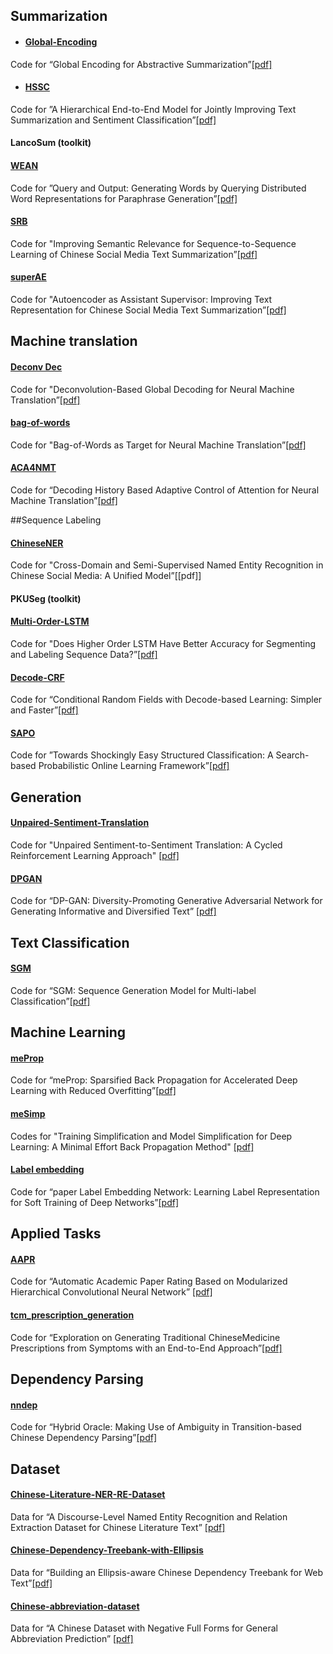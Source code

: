 ## Summarization 

- #### [Global-Encoding](https://github.com/lancopku/Global-Encoding)
Code for “Global Encoding for Abstractive Summarization”[[pdf]](https://arxiv.org/abs/1805.03989)

- #### [HSSC](https://github.com/lancopku/HSSC)
Code for ”A Hierarchical End-to-End Model for Jointly Improving Text Summarization and Sentiment Classification”[[pdf]](https://arxiv.org/pdf/1805.01089.pdf)

#### LancoSum (toolkit)

#### [WEAN](https://github.com/lancopku/WEAN)
Code for ”Query and Output: Generating Words by Querying Distributed Word Representations for Paraphrase Generation”[[pdf]](https://arxiv.org/pdf/1803.01465.pdf)

#### [SRB](https://github.com/lancopku/SRB)
Code for "Improving Semantic Relevance for Sequence-to-Sequence Learning of Chinese Social Media Text Summarization”[[pdf]](https://arxiv.org/pdf/1706.02459.pdf)

#### [superAE](https://github.com/lancopku/superAE)
Code for "Autoencoder as Assistant Supervisor: Improving Text Representation for Chinese Social Media Text Summarization”[[pdf]](https://arxiv.org/pdf/1805.04869.pdf)


## Machine translation

#### [Deconv Dec](https://github.com/lancopku/DeconvDec)
Code for "Deconvolution-Based Global Decoding for Neural Machine Translation”[[pdf]](https://arxiv.org/pdf/1806.03692.pdf)

#### [bag-of-words](https://github.com/lancopku/bag-of-words)
Code for "Bag-of-Words as Target for Neural Machine Translation”[[pdf]](https://arxiv.org/pdf/1805.04871.pdf)

#### [ACA4NMT](https://github.com/lancopku/ACA4NMT)
Code for “Decoding History Based Adaptive Control of Attention for Neural Machine Translation”[[pdf]](https://arxiv.org/pdf/1802.01812.pdf)

##Sequence Labeling

#### [ChineseNER](https://github.com/lancopku/ChineseNER)
Code for "Cross-Domain and Semi-Supervised Named Entity Recognition in Chinese Social Media: A Unified Model”[[pdf]]

#### PKUSeg (toolkit)

#### [Multi-Order-LSTM](https://github.com/lancopku/Multi-Order-LSTM)
Code for "Does Higher Order LSTM Have Better Accuracy for Segmenting and Labeling Sequence Data?”[[pdf]](https://arxiv.org/pdf/1711.08231.pdf)

#### [Decode-CRF](https://github.com/lancopku/Decode-CRF)
Code for “Conditional Random Fields with Decode-based Learning: Simpler and Faster”[[pdf]](https://arxiv.org/pdf/1503.08381.pdf)

#### [SAPO](https://github.com/lancopku/SAPO)
Code for ”Towards Shockingly Easy Structured Classification: A Search-based Probabilistic Online Learning Framework”[[pdf]](https://arxiv.org/pdf/1503.08381.pdf)


## Generation

#### [Unpaired-Sentiment-Translation](https://github.com/lancopku/Unpaired-Sentiment-Translation)
Code for "Unpaired Sentiment-to-Sentiment Translation: A Cycled Reinforcement Learning Approach" [[pdf]](https://arxiv.org/abs/1805.05181)

#### [DPGAN](https://github.com/lancopku/DPGAN)
Code for “DP-GAN: Diversity-Promoting Generative Adversarial Network for Generating Informative and Diversified Text” [[pdf]](https://arxiv.org/pdf/1802.01345.pdf)


## Text Classification

#### [SGM](https://github.com/lancopku/SGM)
Code for “SGM: Sequence Generation Model for Multi-label Classification”[[pdf]](https://arxiv.org/pdf/1806.04822.pdf)


## Machine Learning

#### [meProp](https://github.com/lancopku/meProp)
Code for “meProp: Sparsified Back Propagation for Accelerated Deep Learning with Reduced Overfitting”[[pdf]](http://proceedings.mlr.press/v70/sun17c/sun17c.pdf)

#### [meSimp](https://github.com/lancopku/meSimp)
Codes for "Training Simplification and Model Simplification for Deep Learning: A Minimal Effort Back Propagation Method" [[pdf]](https://arxiv.org/pdf/1711.06528.pdf)

#### [Label embedding](https://github.com/lancopku/label-embedding-network)
Code for “paper Label Embedding Network: Learning Label Representation for Soft Training of Deep Networks”[[pdf]](https://arxiv.org/pdf/1711.06528.pdf)


## Applied Tasks

#### [AAPR](https://github.com/lancopku/AAPR)
Code for “Automatic Academic Paper Rating Based on Modularized Hierarchical Convolutional Neural Network”
[[pdf]](https://github.com/lancopku/AAPR)

#### [tcm_prescription_generation](https://github.com/lancopku/tcm_prescription_generation)
Code for “Exploration on Generating Traditional ChineseMedicine Prescriptions from Symptoms with an End-to-End Approach”[[pdf]](https://arxiv.org/pdf/1801.09030.pdf)


## Dependency Parsing

#### [nndep](https://github.com/lancopku/nndep)
Code for “Hybrid Oracle: Making Use of Ambiguity in Transition-based Chinese Dependency Parsing”[[pdf]](https://arxiv.org/pdf/1711.10163.pdf)


## Dataset
#### [Chinese-Literature-NER-RE-Dataset](https://github.com/lancopku/Chinese-Literature-NER-RE-Dataset)
Data for “A Discourse-Level Named Entity Recognition and Relation Extraction Dataset for Chinese Literature Text” [[pdf]](https://arxiv.org/pdf/1711.07010.pdf)

#### [Chinese-Dependency-Treebank-with-Ellipsis](https://github.com/lancopku/Chinese-Dependency-Treebank-with-Ellipsis)
Data for “Building an Ellipsis-aware Chinese Dependency Treebank for Web Text”[[pdf]](https://arxiv.org/pdf/1801.06613.pdf)

#### [Chinese-abbreviation-dataset](https://github.com/lancopku/Chinese-abbreviation-dataset)
Data for “A Chinese Dataset with Negative Full Forms for General Abbreviation Prediction” [[pdf]](https://arxiv.org/pdf/1712.06289.pdf)



